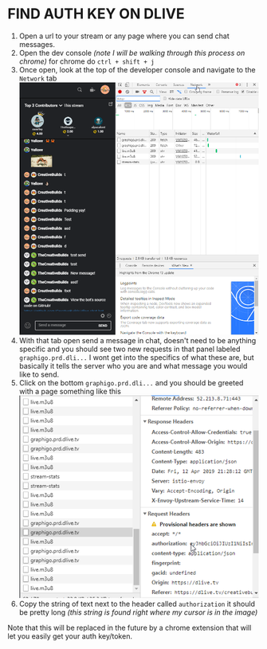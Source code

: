 # FIND AUTH KEY ON DLIVE

1.  Open a url to your stream or any page where you can send chat messages.
2.  Open the dev console _(note I will be walking through this process on chrome)_ for chrome do `ctrl + shift + j`
3.  Once open, look at the top of the developer console and navigate to the `Network` tab ![Dev console](./readmefiles/networktab.png)
4.  With that tab open send a message in chat, doesn't need to be anything specific and you should see two new requests in that panel labeled `graphigo.prd.dli...` I wont get into the specifics of what these are, but basically it tells the server who you are and what message you would like to send.
5.  Click on the bottom `graphigo.prd.dli...` and you should be greeted with a page something like this ![Graph Response](./readmefiles/graph.png)
6.  Copy the string of text next to the header called `authorization` it should be pretty long _(this string is found right where my cursor is in the image)_

Note that this will be replaced in the future by a chrome extension that will let you easily get your auth key/token.
